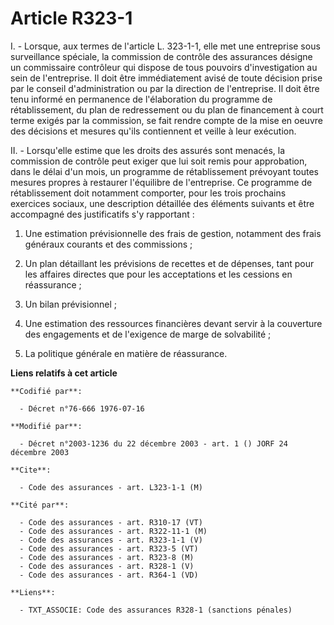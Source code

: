 # Article R323-1

I. - Lorsque, aux termes de l'article L. 323-1-1, elle met une entreprise sous surveillance spéciale, la commission de
contrôle des assurances désigne un commissaire contrôleur qui dispose de tous pouvoirs d'investigation au sein de
l'entreprise. Il doit être immédiatement avisé de toute décision prise par le conseil d'administration ou par la direction de
l'entreprise. Il doit être tenu informé en permanence de l'élaboration du programme de rétablissement, du plan de
redressement ou du plan de financement à court terme exigés par la commission, se fait rendre compte de la mise en oeuvre des
décisions et mesures qu'ils contiennent et veille à leur exécution.

II. - Lorsqu'elle estime que les droits des assurés sont menacés, la commission de contrôle peut exiger que lui soit remis
pour approbation, dans le délai d'un mois, un programme de rétablissement prévoyant toutes mesures propres à restaurer
l'équilibre de l'entreprise. Ce programme de rétablissement doit notamment comporter, pour les trois prochains exercices
sociaux, une description détaillée des éléments suivants et être accompagné des justificatifs s'y rapportant :

1. Une estimation prévisionnelle des frais de gestion, notamment des frais généraux courants et des commissions ;

2. Un plan détaillant les prévisions de recettes et de dépenses, tant pour les affaires directes que pour les acceptations et
les cessions en réassurance ;

3. Un bilan prévisionnel ;

4. Une estimation des ressources financières devant servir à la couverture des engagements et de l'exigence de marge de
solvabilité ;

5. La politique générale en matière de réassurance.

**Liens relatifs à cet article**

	**Codifié par**:

	  - Décret n°76-666 1976-07-16

	**Modifié par**:

	  - Décret n°2003-1236 du 22 décembre 2003 - art. 1 () JORF 24 décembre 2003

	**Cite**:

	  - Code des assurances - art. L323-1-1 (M)

	**Cité par**:

	  - Code des assurances - art. R310-17 (VT)
	  - Code des assurances - art. R322-11-1 (M)
	  - Code des assurances - art. R323-1-1 (V)
	  - Code des assurances - art. R323-5 (VT)
	  - Code des assurances - art. R323-8 (M)
	  - Code des assurances - art. R328-1 (V)
	  - Code des assurances - art. R364-1 (VD)

	**Liens**:

	  - TXT_ASSOCIE: Code des assurances R328-1 (sanctions pénales)
